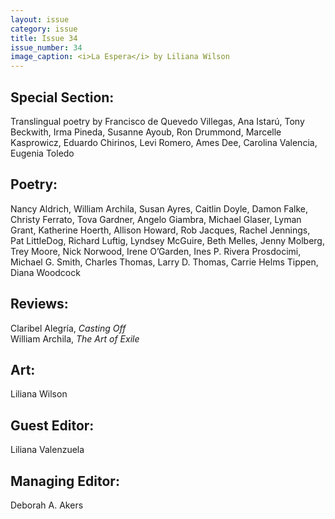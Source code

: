 ```yaml
---
layout: issue
category: issue
title: Issue 34
issue_number: 34
image_caption: <i>La Espera</i> by Liliana Wilson  
---
```


## Special Section:
Translingual poetry by Francisco de Quevedo Villegas, Ana Istarú, Tony Beckwith, Irma Pineda, Susanne Ayoub, Ron Drummond, Marcelle Kasprowicz, Eduardo Chirinos, Levi Romero, Ames Dee, Carolina Valencia, Eugenia Toledo  

## Poetry:
Nancy Aldrich, William Archila, Susan Ayres, Caitlin Doyle, Damon Falke, Christy Ferrato, Tova Gardner, Angelo Giambra, Michael Glaser, Lyman Grant, Katherine Hoerth, Allison Howard, Rob Jacques, Rachel Jennings, Pat LittleDog, Richard Luftig, Lyndsey McGuire, Beth Melles, Jenny Molberg, Trey Moore, Nick Norwood, Irene O’Garden, Ines P. Rivera Prosdocimi, Michael G. Smith, Charles Thomas, Larry D. Thomas, Carrie Helms Tippen, Diana Woodcock  

## Reviews:
Claribel Alegría, *Casting Off*  
William Archila, *The Art of Exile*  

## Art:
Liliana Wilson  

## Guest Editor:
Liliana Valenzuela  

## Managing Editor:
Deborah A. Akers
